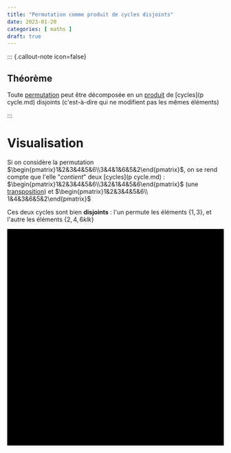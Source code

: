 ```yaml
---
title: "Permutation comme produit de cycles disjoints"
date: 2023-01-20
categories: [ maths ]
draft: true
---
```


::: {.callout-note icon=false}
## Théorème

Toute [permutation](permutation.md) peut être décomposée en un [produit](composition-de-permutations) de [cycles](p cycle.md) disjoints (c'est-à-dire qui ne modifient pas les mêmes éléments)

:::

# Visualisation

Si on considère la permutation $\begin{pmatrix}1&2&3&4&5&6\\3&4&1&6&5&2\end{pmatrix}$, on se rend compte que l'elle "_contient_" deux [cycles](p cycle.md) : $\begin{pmatrix}1&2&3&4&5&6\\3&2&1&4&5&6\end{pmatrix}$ (une [transposition](transposition.md)) et $\begin{pmatrix}1&2&3&4&5&6\\ 1&4&3&6&5&2\end{pmatrix}$

Ces deux cycles sont bien **disjoints** : l'un permute les éléments $\{ 1, 3 \}$, et l'autre les éléments $\{ 2, 4, 6kl k \}$

![](_images/permutations/decomp_proc_cycles_disjoints.gif)

